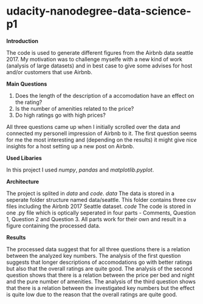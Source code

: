 # udacity-nanodegree-data-science-p1

**Introduction**

The code is used to generate different figures from the Airbnb data seattle 2017. My motivation was to challenge myselfe with a new kind of work (analysis of large datasets) and in best case to give some advises for host and/or customers that use Airbnb.

**Main Questions**

1. Does the length of the description of a accomodation have an effect on the rating?
2. Is the number of amenities related to the price?
3. Do high ratings go with high prices?

All three questions came up when I initially scrolled over the data and connected my personell impression of Airbnb to it. The first question seems for me the most interesting and (depending on the results) it might give nice insights for a host setting up a new post on Airbnb.

**Used Libaries**

In this project I used _numpy_, _pandas_ and _matplotlib.pyplot_.

**Architecture**

The project is splited in _data_ and _code_.
_data_
The data is stored in a seperate folder structure named data/seattle. This folder contains three csv files including the Airbnb 2017 Seattle dataset.
_code_
The code is stored in one .py file which is optically seperated in four parts - Comments, Question 1, Question 2 and Question 3. All parts work for their own and result in a figure containing the processed data. 

**Results**

The processed data suggest that for all three questions there is a relation between the analyzed key numbers.
The analysis of the first question suggests that longer descriptions of accomodations go with better ratings but also that the overall ratings are quite good.
The analysis of the second question shows that there is a relation between the price per bed and night and the pure number of amenities.
The analysis of the third question shows that there is a relation between the investigated key numbers but the effect is quite low due to the reason that the overall ratings are quite good.

